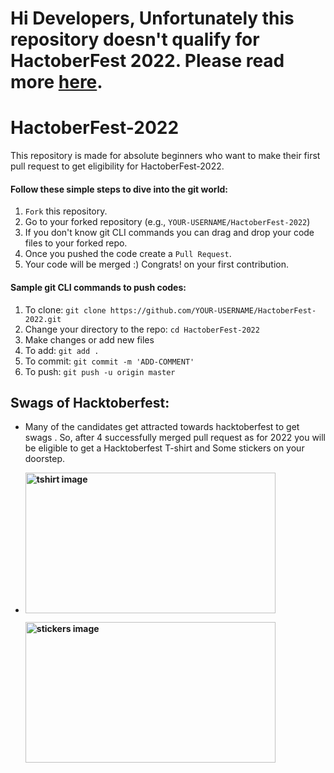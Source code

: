 # Hi Developers, Unfortunately this repository doesn't qualify for HactoberFest 2022. Please read more [here](https://github.com/AkhzarFarhan/HactoberFest-2022/issues/1).

# HactoberFest-2022
This repository is made for absolute beginners who want to make their first pull request to get eligibility for HactoberFest-2022.
#### Follow these simple steps to dive into the git world:

1) `Fork` this repository.
2) Go to your forked repository (e.g., `YOUR-USERNAME/HactoberFest-2022`)
3) If you don't know git CLI commands you can drag and drop your code files to your forked repo.
4) Once you pushed the code create a `Pull Request`.
5) Your code will be merged :) Congrats! on your first contribution.


#### Sample git CLI commands to push codes:

1) To clone: `git clone https://github.com/YOUR-USERNAME/HactoberFest-2022.git`
2) Change your directory to the repo: `cd HactoberFest-2022`
3) Make changes or add new files
4) To add: `git add .`
5) To commit: `git commit -m 'ADD-COMMENT'`
6) To push: `git push -u origin master`

## Swags of Hacktoberfest:
- Many of the candidates get attracted towards hacktoberfest to get swags . So, after 4 successfully merged pull request as for 2022 you will be eligible to get a Hacktoberfest T-shirt and Some stickers on your doorstep.
 
     <li><B><p><img src="https://miro.medium.com/max/1050/1*4JctIO7irt8hFxBmTvUpiQ.jpeg" width="400" height="225" style="width: 400px; height: 225px;" alt="tshirt image"></a></p><p><img src="https://miro.medium.com/max/1050/1*jkffr74bq5RsQ_xqDhgqYQ.jpeg" width="400" height="225" style="width: 400px; height: 225px;" alt="stickers image"></p>
</b></li>
